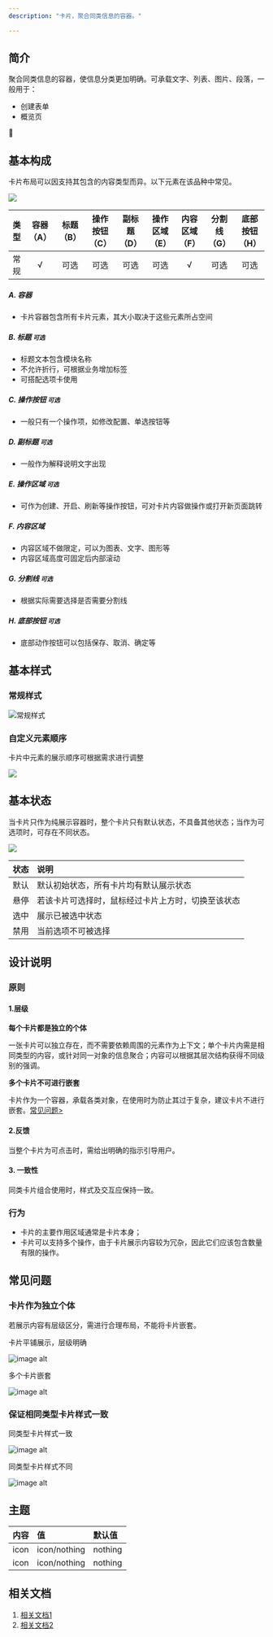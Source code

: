 ```yaml
---
description: "卡片，聚合同类信息的容器。"

---
```


<!--副标题具体写法见源代码模式-->



## 简介

聚合同类信息的容器，使信息分类更加明确。可承载文字、列表、图片、段落，一般用于：

- 创建表单
- 概览页



## 基本构成



卡片布局可以因支持其包含的内容类型而异。以下元素在该品种中常见。

![](../../../images/Card/构成.png)

| 类型 | 容器（A） | 标题（B） | 操作按钮（C） | 副标题（D） | 操作区域（E） | 内容区域（F） | 分割线（G） | 底部按钮（H） |
| :--: | :-------: | :-------: | :-----------: | :---------: | :-----------: | :-----------: | :---------: | :-----------: |
| 常规 |     √     |   可选    |     可选      |    可选     |     可选      |       √       |    可选     |     可选      |



##### A. 容器 

- 卡片容器包含所有卡片元素，其大小取决于这些元素所占空间


##### B. 标题 `可选`

- 标题文本包含模块名称
- 不允许折行，可根据业务增加标签
- 可搭配选项卡使用

##### C. 操作按钮 `可选`

- 一般只有一个操作项，如修改配置、单选按钮等


##### D. 副标题 `可选`

- 一般作为解释说明文字出现

##### E. 操作区域 `可选`

- 可作为创建、开启、刷新等操作按钮，可对卡片内容做操作或打开新页面跳转

##### F. 内容区域

- 内容区域不做限定，可以为图表、文字、图形等
- 内容区域高度可固定后内部滚动

##### G. 分割线 `可选`

- 根据实际需要选择是否需要分割线

##### H. 底部按钮 `可选`

- 底部动作按钮可以包括保存、取消、确定等



## 基本样式

### 常规样式

![常规样式](../../../images/Card/常规样式.png)

### 自定义元素顺序

卡片中元素的展示顺序可根据需求进行调整

![](../../../images/Card/自定义元素顺序.png)



## 基本状态

当卡片只作为纯展示容器时，整个卡片只有默认状态，不具备其他状态；当作为可选项时，可存在不同状态。

![](../../../images/Card/基本状态.png)

| 状态 | 说明                                               |
| :--- | :------------------------------------------------- |
| 默认 | 默认初始状态，所有卡片均有默认展示状态             |
| 悬停 | 若该卡片可选择时，鼠标经过卡片上方时，切换至该状态 |
| 选中 | 展示已被选中状态                                   |
| 禁用 | 当前选项不可被选择                                 |



## 设计说明

### 原则

#### 1.层级

**每个卡片都是独立的个体**

一张卡片可以独立存在，而不需要依赖周围的元素作为上下文；单个卡片内需是相同类型的内容，或针对同一对象的信息聚合；内容可以根据其层次结构获得不同级别的强调。

**多个卡片不可进行嵌套**

卡片作为一个容器，承载各类对象，在使用时为防止其过于复杂，建议卡片不进行嵌套。[常见问题>](http://10.179.234.214:8000/component/Card/#%E5%8D%A1%E7%89%87%E4%BD%9C%E4%B8%BA%E7%8B%AC%E7%AB%8B%E4%B8%AA%E4%BD%93)

#### 2.反馈

当整个卡片为可点击时，需给出明确的指示引导用户。

#### 3. 一致性

同类卡片组合使用时，样式及交互应保持一致。



### 行为

- 卡片的主要作用区域通常是卡片本身；
- 卡片可以支持多个操作，由于卡片展示内容较为冗杂，因此它们应该包含数量有限的操作。



##  常见问题

### 卡片作为独立个体

若展示内容有层级区分，需进行合理布局，不能将卡片嵌套。

<div class="u-md-flex-without-bg">
   <div class="u-md-mr24">
      <p><i class="u-md-suggested"></i>卡片平铺展示，层级明确</p>
      <img src="../../../images/Card/⭕️平铺布局.png" alt="image alt" title="desc" />
   </div>
   <div>
      <p><i class="u-md-not-suggested"></i>多个卡片嵌套</p>
      <img src="../../../images/Card/❌嵌套.png" alt="image alt" title="desc" />
   </div>
</div>




### 保证相同类型卡片样式一致

<div class="u-md-flex-without-bg">
   <div class="u-md-mr24">
      <p><i class="u-md-suggested"></i>同类型卡片样式一致</p>
      <img src="../../../images/Card/⭕️样式一致.png" alt="image alt" title="desc" />
   </div>
   <div>
      <p><i class="u-md-not-suggested"></i>同类型卡片样式不同</p>
      <img src="../../../images/Card/❌样式不同.png" alt="image alt" title="desc" />
   </div>
</div>




## 主题

| 内容 | 值           | 默认值  |
| :--- | :----------- | :------ |
| icon | icon/nothing | nothing |
| icon | icon/nothing | nothing |



## 相关文档

1. [相关文档1](https://www.ucloud.cn)
2. [相关文档2](https://www.ucloud.cn)

